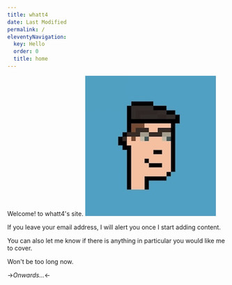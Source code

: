 ```yaml
---
title: whatt4
date: Last Modified 
permalink: /
eleventyNavigation:
  key: Hello 
  order: 0
  title: home
---
```

Welcome! to whatt4's site. 
![Hello, world](/content/images/small.jpg)

If you leave your email address, I will alert you once I start adding content.

You can also let me know if there is anything in particular you would like me to cover.

Won't be too long now. 



->*Onwards...*<-



